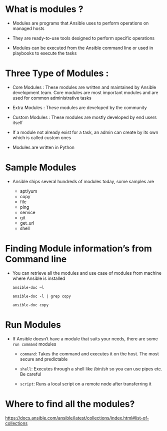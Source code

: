 # What is modules ?

- Modules are programs that Ansible uses to perform operations on managed hosts

- They are ready-to-use tools designed to perform specific operations

- Modules can be executed from the Ansible command line or used in playbooks to execute the tasks

# Three Type of Modules :

  * Core Modules : These modules are written and maintained by Ansible development team. Core modules are most important modules and are used for common administrative tasks

  * Extra Modules : These modules are developed by the community

  * Custom Modules : These modules are mostly developed by end users itself

- If a module not already exist for a task, an admin can create by its own which is called  custom ones 

- Modules are written in Python

# Sample Modules

- Ansible ships several hundreds of modules today, some samples are

  * apt/yum
  * copy
  * file
  * ping
  * service
  * git
  * get_url
  * shell

# Finding Module information’s from Command line

- You can retrieve all the modules and use case of modules from machine where Ansible is installed

  `ansible-doc –l`

  `ansible-doc -l | grep copy`
  
  `ansible-doc copy`

# Run Modules

- If Ansible doesn’t have a module that suits your needs, there are some `run command` modules

  * `command`: Takes the command and executes it on the host. The most secure and predictable

  * `shell`: Executes through a shell like /bin/sh so you can use pipes etc. Be careful

  * `script`: Runs a local script on a remote node after transferring it

# Where to find all the modules?

https://docs.ansible.com/ansible/latest/collections/index.html#list-of-collections
